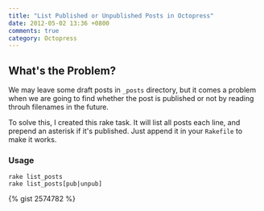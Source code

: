 ```yaml
---
title: "List Published or Unpublished Posts in Octopress"
date: 2012-05-02 13:36 +0800
comments: true
category: Octopress
---
```


## What's the Problem?

We may leave some draft posts in `_posts` directory, but it comes a problem when we are going to find whether the post is published or not by reading throuh filenames in the future.

To solve this, I created this rake task. It will list all posts each line, and prepend an asterisk if it's published. Just append it in your `Rakefile` to make it works.

### Usage

    rake list_posts
    rake list_posts[pub|unpub]

{% gist 2574782 %}